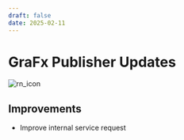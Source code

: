 ```yaml
---
draft: false
date: 2025-02-11
---
```


# GraFx Publisher Updates

![rn_icon](/assets/icon-GraFx-Publisher.svg)

<!-- more -->

## Improvements

- Improve internal service request
